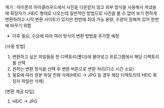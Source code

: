 계기 : 아이폰의 아이클라우드에서 사진을 다운받지 않고 외부 방식을 사용해서 꺼냈을때 확장자가 .HEIC 형태로 나오는데 일반적인 방법으로 사진을 볼 수 없어 보기 편하게 변환하려고 시작
      변환 사이트가 있지만 한번에 최대 가능 용량, 수량이 정해져 있어 한번에 바꾸기 위함
* 이후 필요, 수요에 따라 여러 방식의 변환 방법을 추가할 예정
  
[사용 방법]
1. 변환하고 싶은 파일들을 한 디렉토리(폴더)에 몰아넣고 프로그램에서 해당 디렉토리를 선택
2. 원하는 변환 방식을 선택 후 변환 버튼으로 변환 처리(다소 시간 소요)
3. 필요에 따라 원본 파일 전체 삭제(HEIC -> JPG 일 경우 해당 디렉토리의 HEIC 확장자 파일만 삭제)

[변환 제공 타입]
1. HEIC -> JPG
